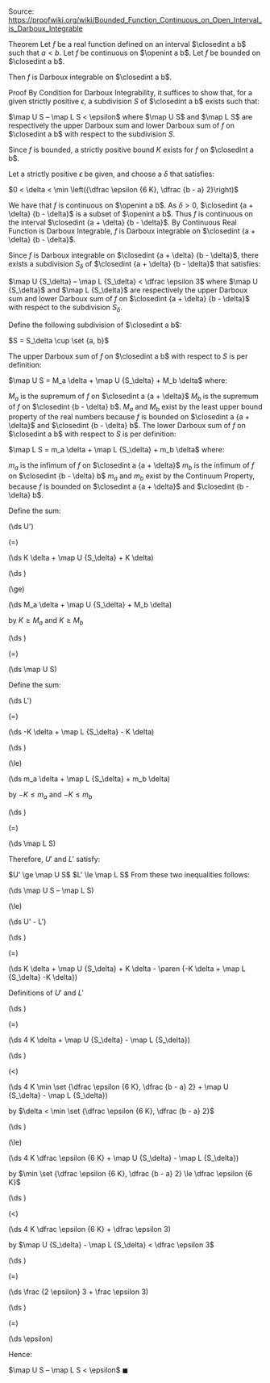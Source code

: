 # 

Source: https://proofwiki.org/wiki/Bounded_Function_Continuous_on_Open_Interval_is_Darboux_Integrable

Theorem
Let $f$ be a real function defined on an interval $\closedint a b$ such that $a < b$.
Let $f$ be continuous on $\openint a b$.
Let $f$ be bounded on $\closedint a b$.

Then $f$ is Darboux integrable on $\closedint a b$.


Proof
By Condition for Darboux Integrability, it suffices to show that, for a given strictly positive $\epsilon$, a subdivision $S$ of $\closedint a b$ exists such that:

$\map U S – \map L S < \epsilon$
where $\map U S$ and $\map L S$ are respectively the upper Darboux sum and lower Darboux sum of $f$ on $\closedint a b$ with respect to the subdivision $S$.

Since $f$ is bounded, a strictly positive bound $K$ exists for $f$ on $\closedint a b$.

Let a strictly positive $\epsilon$ be given, and choose a $\delta$ that satisfies:

$0 < \delta < \min \left({\dfrac \epsilon {6 K}, \dfrac {b - a} 2}\right)$

We have that $f$ is continuous on $\openint a b$.
As $\delta > 0$, $\closedint {a + \delta} {b - \delta}$ is a subset of $\openint a b$.
Thus $f$ is continuous on the interval $\closedint {a + \delta} {b - \delta}$.
By Continuous Real Function is Darboux Integrable, $f$ is Darboux integrable on $\closedint {a + \delta} {b - \delta}$.

Since $f$ is Darboux integrable on $\closedint {a + \delta} {b - \delta}$, there exists a subdivision $S_\delta$ of $\closedint {a + \delta} {b - \delta}$ that satisfies:

$\map U {S_\delta} – \map L {S_\delta} < \dfrac \epsilon 3$
where $\map U {S_\delta}$ and $\map L {S_\delta}$ are respectively the upper Darboux sum and lower Darboux sum of $f$ on $\closedint {a + \delta} {b - \delta}$ with respect to the subdivision $S_\delta$.

Define the following subdivision of $\closedint a b$:

$S = S_\delta \cup \set {a, b}$

The upper Darboux sum of $f$ on $\closedint a b$ with respect to $S$ is per definition:

$\map U S = M_a \delta + \map U {S_\delta} + M_b \delta$
where:

$M_a$ is the supremum of $f$ on $\closedint a {a + \delta}$
$M_b$ is the supremum of $f$ on $\closedint {b - \delta} b$.
$M_a$ and $M_b$ exist by the least upper bound property of the real numbers because $f$ is bounded on $\closedint a {a + \delta}$ and $\closedint {b - \delta} b$.
The lower Darboux sum of $f$ on $\closedint a b$ with respect to $S$ is per definition:

$\map L S = m_a \delta + \map L {S_\delta} + m_b \delta$
where:

$m_a$ is the infimum of $f$ on $\closedint a {a + \delta}$
$m_b$ is the infimum of $f$ on $\closedint {b - \delta} b$
$m_a$ and $m_b$ exist by the Continuum Property, because $f$ is bounded on $\closedint a {a + \delta}$ and $\closedint {b - \delta} b$.

Define the sum:














\(\ds U'\)

\(=\)







\(\ds K \delta + \map U {S_\delta} + K \delta\)




















\(\ds \)

\(\ge\)







\(\ds M_a \delta + \map U {S_\delta} + M_b \delta\)





by $K \ge M_a$ and $K \ge M_b$














\(\ds \)

\(=\)







\(\ds \map U S\)









Define the sum:














\(\ds L'\)

\(=\)







\(\ds -K \delta + \map L {S_\delta} - K \delta\)




















\(\ds \)

\(\le\)







\(\ds m_a \delta + \map L {S_\delta} + m_b \delta\)





by $-K \le m_a$ and $-K \le m_b$














\(\ds \)

\(=\)







\(\ds \map L S\)









Therefore, $U'$ and $L'$ satisfy:

$U' \ge \map U S$
$L' \le \map L S$
From these two inequalities follows:














\(\ds \map U S – \map L S\)

\(\le\)







\(\ds U' - L'\)




















\(\ds \)

\(=\)







\(\ds K \delta + \map U {S_\delta} + K \delta - \paren {-K \delta + \map L {S_\delta} -K \delta}\)





Definitions of $U'$ and $L'$














\(\ds \)

\(=\)







\(\ds 4 K \delta + \map U {S_\delta} - \map L {S_\delta}\)




















\(\ds \)

\(<\)







\(\ds 4 K \min \set {\dfrac \epsilon {6 K}, \dfrac {b - a} 2} + \map U {S_\delta} - \map L {S_\delta}\)





by $\delta < \min \set {\dfrac \epsilon {6 K}, \dfrac {b - a} 2}$














\(\ds \)

\(\le\)







\(\ds 4 K \dfrac \epsilon {6 K} + \map U {S_\delta} - \map L {S_\delta}\)





by $\min \set {\dfrac \epsilon {6 K}, \dfrac {b - a} 2} \le \dfrac \epsilon {6 K}$














\(\ds \)

\(<\)







\(\ds 4 K \dfrac \epsilon {6 K} + \dfrac \epsilon 3\)





by $\map U {S_\delta} - \map L {S_\delta} < \dfrac \epsilon 3$














\(\ds \)

\(=\)







\(\ds \frac {2 \epsilon} 3 + \frac \epsilon 3\)




















\(\ds \)

\(=\)







\(\ds \epsilon\)









Hence:

$\map U S – \map L S < \epsilon$
$\blacksquare$





